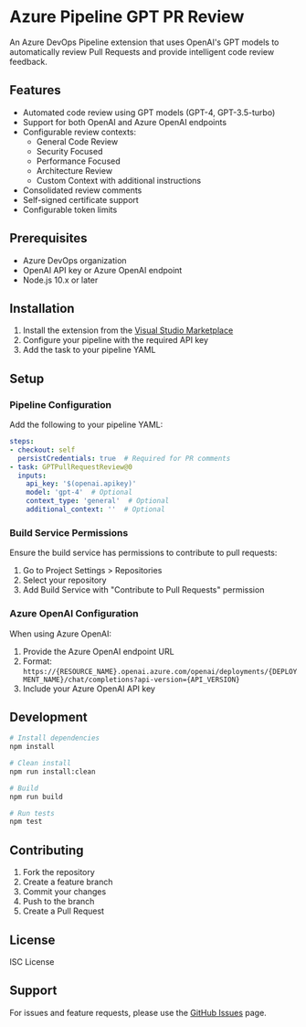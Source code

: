 # Azure Pipeline GPT PR Review

An Azure DevOps Pipeline extension that uses OpenAI's GPT models to automatically review Pull Requests and provide intelligent code review feedback.

## Features

- Automated code review using GPT models (GPT-4, GPT-3.5-turbo)
- Support for both OpenAI and Azure OpenAI endpoints
- Configurable review contexts:
  - General Code Review
  - Security Focused
  - Performance Focused
  - Architecture Review
  - Custom Context with additional instructions
- Consolidated review comments
- Self-signed certificate support
- Configurable token limits

## Prerequisites

- Azure DevOps organization
- OpenAI API key or Azure OpenAI endpoint
- Node.js 10.x or later

## Installation

1. Install the extension from the [Visual Studio Marketplace](https://marketplace.visualstudio.com/items?itemName=fxstreet.GPTPullRequestReview)
2. Configure your pipeline with the required API key
3. Add the task to your pipeline YAML

## Setup

### Pipeline Configuration

Add the following to your pipeline YAML:

```yaml
steps:
- checkout: self
  persistCredentials: true  # Required for PR comments
- task: GPTPullRequestReview@0
  inputs:
    api_key: '$(openai.apikey)'
    model: 'gpt-4'  # Optional
    context_type: 'general'  # Optional
    additional_context: ''  # Optional
```

### Build Service Permissions

Ensure the build service has permissions to contribute to pull requests:
1. Go to Project Settings > Repositories
2. Select your repository
3. Add Build Service with "Contribute to Pull Requests" permission

### Azure OpenAI Configuration

When using Azure OpenAI:
1. Provide the Azure OpenAI endpoint URL
2. Format: `https://{RESOURCE_NAME}.openai.azure.com/openai/deployments/{DEPLOYMENT_NAME}/chat/completions?api-version={API_VERSION}`
3. Include your Azure OpenAI API key

## Development

```bash
# Install dependencies
npm install

# Clean install
npm run install:clean

# Build
npm run build

# Run tests
npm test
```

## Contributing

1. Fork the repository
2. Create a feature branch
3. Commit your changes
4. Push to the branch
5. Create a Pull Request

## License

ISC License

## Support

For issues and feature requests, please use the [GitHub Issues](https://github.com/Michel930107/azure-pipeline-gpt-pr-review/issues) page.
